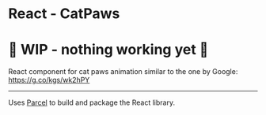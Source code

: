 # React - CatPaws

# 🚧 WIP - nothing working yet 🚧

React component for cat paws animation similar to the one by Google: https://g.co/kgs/wk2hPY

---

Uses [Parcel](https://parceljs.org/) to build and package the React library.

